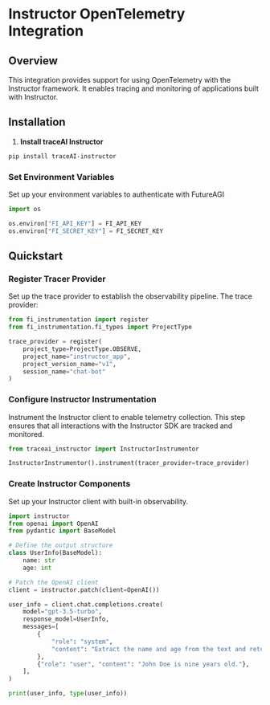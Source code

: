 # Instructor OpenTelemetry Integration

## Overview
This integration provides support for using OpenTelemetry with the Instructor framework. It enables tracing and monitoring of applications built with Instructor.

## Installation

1. **Install traceAI Instructor**

```bash
pip install traceAI-instructor
```


### Set Environment Variables
Set up your environment variables to authenticate with FutureAGI

```python
import os

os.environ["FI_API_KEY"] = FI_API_KEY
os.environ["FI_SECRET_KEY"] = FI_SECRET_KEY
```

## Quickstart

### Register Tracer Provider
Set up the trace provider to establish the observability pipeline. The trace provider:

```python
from fi_instrumentation import register
from fi_instrumentation.fi_types import ProjectType

trace_provider = register(
    project_type=ProjectType.OBSERVE,
    project_name="instructor_app",
    project_version_name="v1",
    session_name="chat-bot"
)
```

### Configure Instructor Instrumentation
Instrument the Instructor client to enable telemetry collection. This step ensures that all interactions with the Instructor SDK are tracked and monitored.

```python
from traceai_instructor import InstructorInstrumentor

InstructorInstrumentor().instrument(tracer_provider=trace_provider)
```

### Create Instructor Components
Set up your Instructor client with built-in observability.

```python
import instructor
from openai import OpenAI
from pydantic import BaseModel

# Define the output structure
class UserInfo(BaseModel):
    name: str
    age: int

# Patch the OpenAI client
client = instructor.patch(client=OpenAI())

user_info = client.chat.completions.create(
    model="gpt-3.5-turbo",
    response_model=UserInfo,
    messages=[
        {
            "role": "system",
            "content": "Extract the name and age from the text and return them in a structured format.",
        },
        {"role": "user", "content": "John Doe is nine years old."},
    ],
)

print(user_info, type(user_info))
```

